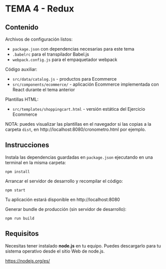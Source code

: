 # TEMA 4 - Redux

## Contenido

Archivos de configuración listos:

- `package.json` con dependencias necesarias para este tema
- `.babelrc` para el transpilador Babel.js
- `webpack.config.js` para el empaquetador webpack

Código auxiliar:

- `src/data/catalog.js` - productos para Ecommerce
- `src/components/ecommerce/` - aplicación Ecommerce implementada con React durante el tema anterior

Plantillas HTML:

- `src/templates/shoppingcart.html` - versión estática del Ejercicio Ecommerce

NOTA: puedes visualizar las plantillas en el navegador si las copias a la carpeta `dist`, en http://localhost:8080/cronometro.html por ejemplo.

## Instrucciones

Instala las dependencias guardadas en `package.json` ejecutando en una terminal en la misma carpeta:
```
npm install
```

Arrancar el servidor de desarrollo y recompilar el código:
```
npm start
```

Tu aplicación estará disponible en http://localhost:8080

Generar bundle de producción (sin servidor de desarrollo):
```
npm run build
```

## Requisitos
Necesitas tener instalado **node.js** en tu equipo. Puedes descargarlo para tu sistema operativo desde el sitio Web de node.js.

https://nodejs.org/es/
